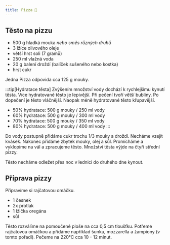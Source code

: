 ```yaml
---
title: Pizza 🍕
---
```


## Těsto na pizzu

- 500 g hladká mouka *nebo směs různých druhů*
- 3 lžíce olivového oleje
- větší hrst soli (7 gramů)
- 250 ml vlažná voda
- 20 g balení droždí (balíček sušeného nebo kostka)
- hrst cukr

Jedna Pizza odpovida cca 125 g mouky. 

:::tip[Hydratace těsta]
Zvýšením množství vody dochází k rychlejšímu kynutí těsta.
Více hydratované těsto je lepivější. Při pečení tvoří větší bubliny.
Po dopečení je těsto vláčnější. Naopak méně hydratované těsto křupavější.

- 50% hydratace: 500 g mouky / 250 ml vody
- 60% hydratace: 500 g mouky / 300 ml vody
- 70% hydratace: 500 g mouky / 350 ml vody
- 80% hydratace: 500 g mouky / 400 ml vody
:::

Do vody postupně přidáme cukr trochu 1/3 mouky a droždí.
Necháme vzejít kvásek. Nakonec přidáme zbytek mouky, olej a sůl.
Promícháme a vyklopíme na vál a zpracujeme těsto.
Množství těsta výjde na čtyři střední pizzy.

Těsto necháme odležet přes noc v lednici do druhého dne kynout.

## Příprava pizzy

Připravíme si rajčatovou omáčku.

- 1 česnek
- 2x protlak
- 1 lžička oregána
- sůl

Těsto rozválíme na pomoučené ploše na cca 0,5 cm tloušťku. Potřeme rajčatovou omáčkou a
přidáme například šunku, mozzarella a žampiony (v tomto pořadí). Pečeme na 220°C
cca 10 - 12 minut.
